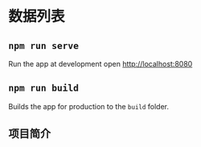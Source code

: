 # 数据列表

## `npm run serve`

Run the app at development
open [http://localhost:8080](http://localhost:8080)

## `npm run build`

Builds the app for production to the `build` folder.

## 项目简介
